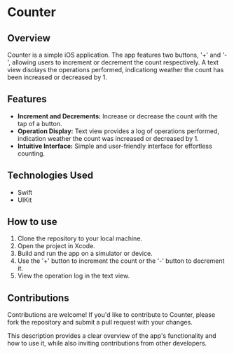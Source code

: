 
# Counter 

## Overview

Counter is a simple iOS application. The app features two buttons, '+' and '-', allowing users to increment or decrement the count respectively. A text view disolays the operations performed, indicationg weather the count has been increased or decreased by 1.

## Features

- **Increment and Decrements:** Increase or decrease the count with the tap of a button.
- **Operation Display:** Text view provides a log of operations performed, indication weather the count was increased or decreased by 1.
- **Intuitive Interface:** Simple and user-friendly interface for effortless counting.

## Technologies Used

- Swift
- UIKit

## How to use 

1. Clone the repository to your local machine.
2. Open the project in Xcode.
3. Build and run the app on a simulator or device.
4. Use the '+' button to increment the count or the '-' button to decrement it.
5. View the operation log in the text view.

## Contributions

Contributions are welcome! If you'd like to contribute to Counter, please fork the repository and submit a pull request with your changes.

This description provides a clear overview of the app's functionality and how to use it, while also inviting contributions from other developers.
